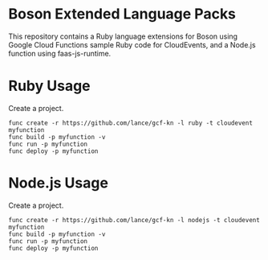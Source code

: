 # Boson Extended Language Packs

This repository contains a Ruby language extensions for Boson using Google Cloud Functions sample Ruby code for CloudEvents, and a Node.js function using faas-js-runtime.

# Ruby Usage

Create a project.
```
func create -r https://github.com/lance/gcf-kn -l ruby -t cloudevent myfunction
func build -p myfunction -v
func run -p myfunction
func deploy -p myfunction
```

# Node.js Usage

Create a project.
```
func create -r https://github.com/lance/gcf-kn -l nodejs -t cloudevent myfunction
func build -p myfunction -v
func run -p myfunction
func deploy -p myfunction
```
